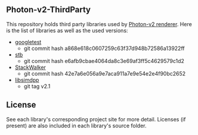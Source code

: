 ## Photon-v2-ThirdParty

This repository holds third party libraries used by [Photon-v2 renderer](https://github.com/TzuChieh/Photon-v2). Here is the list of libraries as well as the used versions:

* [googletest](https://github.com/google/googletest)
  * git commit hash a868e618c0607259c63f37d948b72586a13922ff
* [stb](https://github.com/nothings/stb)
  * git commit hash e6afb9cbae4064da8c3e69af3ff5c4629579c1d2
* [StackWalker](https://github.com/JochenKalmbach/StackWalker)
  * git commit hash 42e7a6e056a9e7aca911a7e9e54e2e4f90bc2652
* [libsimdpp](https://github.com/p12tic/libsimdpp)
  * git tag v2.1

## License

See each library's corresponding project site for more detail. Licenses (if present) are also included in each library's source folder.